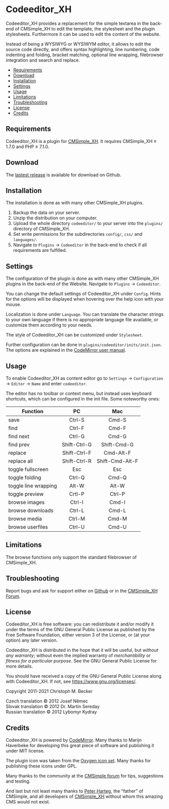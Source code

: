 # Codeeditor\_XH

Codeeditor\_XH provides a replacement for the simple textarea
in the back-end of CMSimple\_XH to edit the template,
the stylesheet and the plugin stylesheets.
Furthermore it can be used to edit the content of the website.

Instead of being a WYSIWYG or WYSIWYM editor,
it allows to edit the source code directly,
and offers syntax highlighting, line numbering, code indenting
and folding, bracket matching, optional line wrapping,
filebrowser integration and search and replace.

- [Requirements](#requirements)
- [Download](#download)
- [Installation](#installation)
- [Settings](#settings)
- [Usage](#usage)
- [Limitations](#limitations)
- [Troubleshooting](#troubleshooting)
- [License](#license)
- [Credits](#credits)

## Requirements

Codeeditor_XH is a plugin for [CMSimple_XH](https://cmsimple-xh.org/).
It requires CMSimple_XH ≥ 1.7.0 and PHP ≥ 7.1.0.

## Download

The [lastest release](https://github.com/cmb69/codeeditor_xh/releases/latest)
is available for download on Github.

## Installation

The installation is done as with many other CMSimple\_XH plugins.

1. Backup the data on your server.
1. Unzip the distribution on your computer.
1. Upload the whole directory `codeeditor/` to your server
   into the `plugins/` directory of CMSimple\_XH.
1. Set write permissions for the subdirectories
   `config/`, `css/` and `languages/`.
1. Navigate to `Plugins` → `Codeeditor` in the back-end
   to check if all requirements are fulfilled.

## Settings

The configuration of the plugin is done as with many other CMSimple\_XH
plugins in the back-end of the Website.
Navigate to `Plugins` → `Codeeditor`.

You can change the default settings of Codeeditor\_XH under `Config`.
Hints for the options will be displayed
when hovering over the help icon with your mouse.

Localization is done under `Language`.
You can translate the character strings to your own language
if there is no appropriate language file available,
or customize them according to your needs.

The style of Codeeditor\_XH can be customized under `Stylesheet`.

Further configuration can be done in `plugins/codeeditor/inits/init.json`.
The options are explained in the
[CodeMirror user manual](https://codemirror.net/doc/manual.html#config).

## Usage

To enable Codeeditor\_XH as content editor go to
`Settings` → `Configuration` → `Editor` → `Name` and enter `codeeditor`.

The editor has no toolbar or context menu,
but instead uses keyboard shortcuts,
which can be configured in the init file.
Some noteworthy ones:

| Function             | PC           | Mac             |
|----------------------|:------------:|:---------------:|
| save                 | Ctrl-S       | Cmd-S           |
| find                 | Ctrl-F       | Cmd-F           |
| find next            | Ctrl-G       | Cmd-G           |
| find prev            | Shift-Ctrl-G | Shift-Cmd-G     |
| replace              | Shift-Ctrl-F | Cmd-Alt-F       |
| replace all          | Shift-Ctrl-R | Shift-Cmd-Alt-F |
| toggle fullscreen    | Esc          | Esc             |
| toggle folding       | Ctrl-Q       | Cmd-Q           |
| toggle line wrapping | Alt-W        | Alt-W           |
| toggle preview       | Crtl-P       | Ctrl-P          |
| browse images        | Ctrl-I       | Cmd-I           |
| browse downloads     | Ctrl-L       | Cmd-L           |
| browse media         | Ctrl-M       | Cmd-M           |
| browse userfiles     | Ctrl-U       | Cmd-U           |

## Limitations

The browse functions only support the standard filebrowser of CMSimple\_XH.

## Troubleshooting

Report bugs and ask for support either on
[Github](https://github.com/cmb69/codeeditor_xh/issues)
or in the [CMSimple\_XH Forum](https://cmsimpleforum.com/).

## License

Codeeditor\_XH is free software: you can redistribute it and/or modify
it under the terms of the GNU General Public License as published by
the Free Software Foundation, either version 3 of the License, or
(at your option) any later version.

Codeeditor\_XH is distributed in the hope that it will be useful,
but *without any warranty*; without even the implied warranty of
*merchantibility* or *fitness for a particular purpose*. See the
GNU General Public License for more details.

You should have received a copy of the GNU General Public License
along with Codeeditor\_XH.  If not, see <https://www.gnu.org/licenses/>.

Copyright 2011-2021 Christoph M. Becker

Czech translation © 2012 Josef Němec  
Slovak translation © 2012 Dr. Martin Sereday  
Russian translation © 2012 Lybomyr Kydray

## Credits

Codeeditor\_XH is powered by [CodeMirror](https://codemirror.net/).
Many thanks to Marijn Haverbeke for developing this great piece of software
and publishing it under MIT license.

The plugin icon was taken from the
[Oxygen icon set](http://www.oxygen-icons.org/).
Many thanks for publishing these icons under GPL.

Many thanks to the community at the
[CMSimple forum](https://www.cmsimpleforum.com/)
for tips, suggestions and testing.

And last but not least many thanks to
[Peter Harteg](https://www.harteg.dk/), the “father” of CMSimple,
and all developers of [CMSimple\_XH](http://www.cmsimple-xh.org/)
without whom this amazing CMS would not exist.
